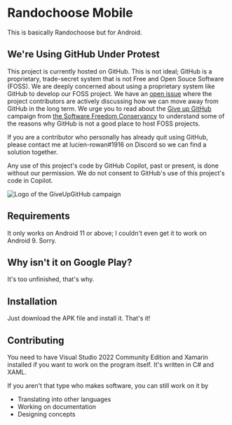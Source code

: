 # Randochoose Mobile

This is basically Randochoose but for Android.

## We're Using GitHub Under Protest

This project is currently hosted on GitHub.  This is not ideal; GitHub is a
proprietary, trade-secret system that is not Free and Open Souce Software
(FOSS).  We are deeply concerned about using a proprietary system like GitHub
to develop our FOSS project.  We have an
[open issue](https://github.com/Tech-FZ/RandochooseMobile/issues/1) where the
project contributors are actively discussing how we can move away from GitHub
in the long term.  We urge you to read about the
[Give up GitHub](https://GiveUpGitHub.org) campaign from
[the Software Freedom Conservancy](https://sfconservancy.org) to understand
some of the reasons why GitHub is not a good place to host FOSS projects.

If you are a contributor who personally has already quit using GitHub, please 
contact me at lucien-rowan#1916 on Discord so we can find a solution together.

Any use of this project's code by GitHub Copilot, past or present, is done
without our permission.  We do not consent to GitHub's use of this project's
code in Copilot.

![Logo of the GiveUpGitHub campaign](https://sfconservancy.org/img/GiveUpGitHub.png)

## Requirements

It only works on Android 11 or above; I couldn't even get it to work on Android 9. Sorry.

## Why isn't it on Google Play?

It's too unfinished, that's why.

## Installation

Just download the APK file and install it. That's it!

## Contributing

You need to have Visual Studio 2022 Community Edition and Xamarin installed if you want to work on the program itself. It's written in C# and XAML.

If you aren't that type who makes software, you can still work on it by
- Translating into other languages
- Working on documentation
- Designing concepts

